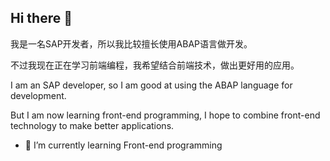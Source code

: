 ## Hi there 👋

<!--
**Jack-Liang/Jack-Liang** is a ✨ _special_ ✨ repository because its `README.md` (this file) appears on your GitHub profile.

Here are some ideas to get you started:

- 🔭 I’m currently working on ...
- 🌱 I’m currently learning ...
- 👯 I’m looking to collaborate on ...
- 🤔 I’m looking for help with ...
- 💬 Ask me about ...
- 📫 How to reach me: ...
- 😄 Pronouns: ...
- ⚡ Fun fact: ...
-->

我是一名SAP开发者，所以我比较擅长使用ABAP语言做开发。

不过我现在正在学习前端编程，我希望结合前端技术，做出更好用的应用。

I am an SAP developer, so I am good at using the ABAP language for development.

But I am now learning front-end programming, I hope to combine front-end technology to make better applications.


- 🌱 I’m currently learning Front-end programming



